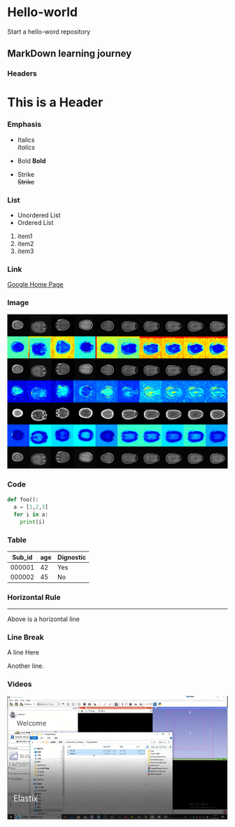 # Hello-world
Start a hello-word repository
## MarkDown learning journey

### Headers
# This is a Header

### Emphasis
* Italics  
_Italics_  
+ Bold
**Bold**  
- Strike  
~~Strike~~

### List
* Unordered List
* Ordered List
1. item1
2. item2
4. item3
  
### Link  
[Google Home Page](www.google.com)  

### Image  
![MRI vis](https://github.com/Scorbinwen/Hello-world/blob/master/Image/A2B_0033000.png)  

### Code  
```Python
def foo():
  a = [1,2,3]
  for i in a:
    print(i)
```
### Table 
| Sub_id | age |Dignostic|  
|--------|-----|---------|
| 000001 | 42  |Yes
| 000002 | 45  |No

### Horizontal Rule
---
Above is a horizontal line

### Line Break
A line Here

Another line.

### Videos  

[![Elastix](https://github.com/Scorbinwen/Hello-world/blob/master/Videos/Elastix.GIF)](https://github.com/Scorbinwen/Hello-world/blob/master/Videos/Elastix.mp4)



